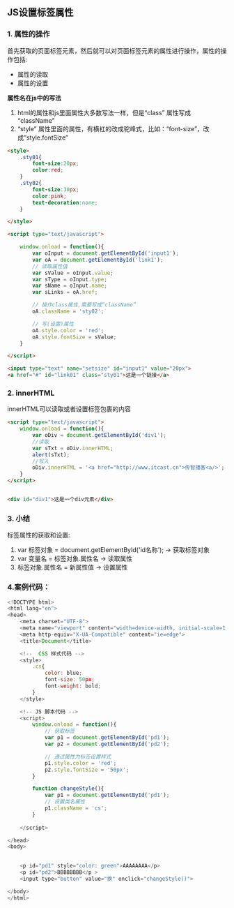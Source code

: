 ## JS设置标签属性

### 1. 属性的操作

首先获取的页面标签元素，然后就可以对页面标签元素的属性进行操作，属性的操作包括:

- 属性的读取
- 属性的设置

 **属性名在js中的写法** 

1. html的属性和js里面属性大多数写法一样，但是“class” 属性写成 “className”  
2. “style” 属性里面的属性，有横杠的改成驼峰式，比如：“font-size”，改成”style.fontSize”

```html
<style>
    .sty01{
        font-size:20px;
        color:red;
    }
    .sty02{
        font-size:30px;
        color:pink;
        text-decoration:none;
    }

</style>

<script type="text/javascript">

    window.onload = function(){
        var oInput = document.getElementById('input1');
        var oA = document.getElementById('link1');
        // 读取属性值
        var sValue = oInput.value;
        var sType = oInput.type;
        var sName = oInput.name;
        var sLinks = oA.href;

        // 操作class属性,需要写成“className”
        oA.className = 'sty02';

        // 写(设置)属性
        oA.style.color = 'red';
        oA.style.fontSize = sValue;
    }

</script>

<input type="text" name="setsize" id="input1" value="20px">
<a href="#" id="link01" class="sty01">这是一个链接</a>
```

### 2. innerHTML

innerHTML可以读取或者设置标签包裹的内容

```html
<script type="text/javascript">
    window.onload = function(){
        var oDiv = document.getElementById('div1');
        //读取
        var sTxt = oDiv.innerHTML;
        alert(sTxt);
        //写入
        oDiv.innerHTML = '<a href="http://www.itcast.cn">传智播客<a/>';
    }
</script>


<div id="div1">这是一个div元素</div>
```

### 3. 小结

标签属性的获取和设置:

1. var 标签对象 = document.getElementById('id名称');    -> 获取标签对象  
2. var 变量名 = 标签对象.属性名                                         -> 读取属性  
3. 标签对象.属性名 = 新属性值                                            -> 设置属性

### 4.案例代码：

```js
<!DOCTYPE html>
<html lang="en">
<head>
    <meta charset="UTF-8">
    <meta name="viewport" content="width=device-width, initial-scale=1.0">
    <meta http-equiv="X-UA-Compatible" content="ie=edge">
    <title>Document</title>

    <!--  CSS 样式代码 -->
    <style>
        .cs{
            color: blue;
            font-size: 50px;
            font-weight: bold;
        }
    </style>

    <!-- JS 脚本代码 -->
    <script>
        window.onload = function(){
            // 获取标签
            var p1 = document.getElementById('pd1');
            var p2 = document.getElementById('pd2');

            // 通过属性为标签设置样式
            p1.style.color = 'red';
            p2.style.fontSize = '50px';   
        }

        function changeStyle(){
            var p1 = document.getElementById('pd1');
            // 设置类名属性
            p1.className = 'cs';
        }
        
    </script>

</head>
<body>
    

    <p id="pd1" style="color: green">AAAAAAAA</p>
    <p id="pd2">BBBBBBBB</p >
    <input type="button" value="换" onclick="changeStyle()">

</body>
</html>
```



